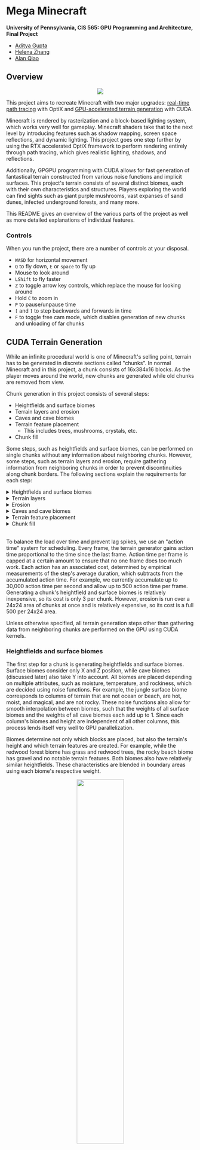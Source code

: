 # Mega Minecraft

**University of Pennsylvania, CIS 565: GPU Programming and Architecture, Final Project**

- [Aditya Gupta](https://adityag1.com/)
- [Helena Zhang](https://TODO.com/)
- [Alan Qiao](https://github.com/alan-qiao)

## Overview

<p align="center">
	<img src="screenshots/12-3-2023/010.png" />
</p>

This project aims to recreate Minecraft with two major upgrades: <ins>real-time path tracing</ins> with OptiX and <ins>GPU-accelerated terrain generation</ins> with CUDA.

Minecraft is rendered by rasterization and a block-based lighting system, which works very well for gameplay. Minecraft shaders take that to the next level by introducing features such as shadow mapping, screen space reflections, and dynamic lighting. This project goes one step further by using the RTX accelerated OptiX framework to perform rendering entirely through path tracing, which gives realistic lighting, shadows, and reflections.

Additionally, GPGPU programming with CUDA allows for fast generation of fantastical terrain constructed from various noise functions and implicit surfaces. This project's terrain consists of several distinct biomes, each with their own characteristics and structures. Players exploring the world can find sights such as giant purple mushrooms, vast expanses of sand dunes, infected underground forests, and many more.

This README gives an overview of the various parts of the project as well as more detailed explanations of individual features.

### Controls

When you run the project, there are a number of controls at your disposal.

- `WASD` for horizontal movement
- `Q` to fly down, `E` or `space` to fly up
- Mouse to look around
- `LShift` to fly faster
- `Z` to toggle arrow key controls, which replace the mouse for looking around
- Hold `C` to zoom in
- `P` to pause/unpause time
- `[` and `]` to step backwards and forwards in time
- `F` to toggle free cam mode, which disables generation of new chunks and unloading of far chunks

## CUDA Terrain Generation

While an infinite procedural world is one of Minecraft's selling point, terrain has to be generated in discrete sections called "chunks". In normal Minecraft and in this project, a chunk consists of 16x384x16 blocks. As the player moves around the world, new chunks are generated while old chunks are removed from view.

Chunk generation in this project consists of several steps:

- Heightfields and surface biomes
- Terrain layers and erosion
- Caves and cave biomes
- Terrain feature placement
  - This includes trees, mushrooms, crystals, etc.
- Chunk fill

Some steps, such as heightfields and surface biomes, can be performed on single chunks without any information about neighboring chunks. However, some steps, such as terrain layers and erosion, require gathering information from neighboring chunks in order to prevent discontinuities along chunk borders. The following sections explain the requirements for each step:

<details>
<summary>Heightfields and surface biomes</summary>
<img src="screenshots/readme/chunk_gen/single_chunk.png" width="20%" />
<br>
<em>Generating heightfields and surface biomes considers only a single 16x16 chunk (blue).</em>
<br>&nbsp;
</details>

<details>
<summary>Terrain layers</summary>
<img src="screenshots/readme/chunk_gen/single_chunk_1_block_border.png" width="20%" />
<br>
<em>Generating terrain layers requires gathering some padding data (orange) from surrounding chunks to calculate the slope of this chunk's heightfield (blue).</em>
<br>&nbsp;
</details>

<details>
<summary>Erosion</summary>
<img src="screenshots/readme/chunk_gen/erosion.png" width="20%" />
<br>
<em>Erosion considers a 12x12 zone of chunks (green) with 6 chunks of padding on each side (purple).</em>
<br>&nbsp;
</details>

<details>
<summary>Caves and cave biomes</summary>
<img src="screenshots/readme/chunk_gen/single_chunk.png" width="20%" />
<br>
<em>Like for heightfields and surface biomes, generating caves and cave biomes considers only a single chunk (blue).</em>
<br>&nbsp;
</details>

<details>
<summary>Terrain feature placement</summary>
<img src="screenshots/readme/chunk_gen/features.png" width="20%" />
<br>
<em>For generating terrain features, each chunk considers itself (green) and all chunks up to 3 chunks away (purple).</em>
<br>&nbsp;
</details>

<details>
<summary>Chunk fill</summary>
<img src="screenshots/readme/chunk_gen/single_chunk.png" width="20%" />
<br>
<em>Once all data has been gathered, this step fills an entire chunk (blue) with one kernel call.</em>
</details>
<br>

To balance the load over time and prevent lag spikes, we use an "action time" system for scheduling. Every frame, the terrain generator gains action time proportional to the time since the last frame. Action time per frame is capped at a certain amount to ensure that no one frame does too much work. Each action has an associated cost, determined by empirical measurements of the step's average duration, which subtracts from the accumulated action time. For example, we currently accumulate up to 30,000 action time per second and allow up to 500 action time per frame. Generating a chunk's heightfield and surface biomes is relatively inexpensive, so its cost is only 3 per chunk. However, erosion is run over a 24x24 area of chunks at once and is relatively expensive, so its cost is a full 500 per 24x24 area.

Unless otherwise specified, all terrain generation steps other than gathering data from neighboring chunks are performed on the GPU using CUDA kernels.

### Heightfields and surface biomes

The first step for a chunk is generating heightfields and surface biomes. Surface biomes consider only X and Z position, while cave biomes (discussed later) also take Y into account. All biomes are placed depending on multiple attributes, such as moisture, temperature, and rockiness, which are decided using noise functions. For example, the jungle surface biome corresponds to columns of terrain that are not ocean or beach, are hot, moist, and magical, and are not rocky. These noise functions also allow for smooth interpolation between biomes, such that the weights of all surface biomes and the weights of all cave biomes each add up to 1. Since each column's biomes and height are independent of all other columns, this process lends itself very well to GPU parallelization.

Biomes determine not only which blocks are placed, but also the terrain's height and which terrain features are created. For example, while the redwood forest biome has grass and redwood trees, the rocky beach biome has gravel and no notable terrain features. Both biomes also have relatively similar heightfields. These characteristics are blended in boundary areas using each biome's respective weight.

<p align="center">
  <img src="screenshots/readme/biome_blend.png" width="50%" />
  <br>
  <em>As the two biomes blend, their blocks also mix.</em>
</p>

The height and biome weights of each column are stored for later use.

### Terrain layers and erosion

After heights and surface biomes are decided, the next step is to generate terrain layers and perform an erosion simulation. Our technique is based on [Procedural Generation of Volumetric Data for Terrain](https://www.diva-portal.org/smash/get/diva2:1355216/FULLTEXT01.pdf) (Machado 2019). First, layers of various materials (stone, dirt, sand, etc.) are generated using fBm noise functions. Each layer has parameters for base height and variation, and different biomes can also assign more or less weight to different layers. Layer heights are also smoothly interpolated between surface biomes based on the biomes' weights.

<p align="center">
  <img src="screenshots/readme/layers.png" width="30%" />
  <br>
  <em>A section of 9x9 chunks showing various layers.</em>
</p>

The top layers are "loose" and consist of materials like dirt, sand, and gravel. Loose layers' heights are determined in part by the terrain's slope, which requires gathering the 8 surrounding chunks of each chunk in order to determine the slope of the chunk's edges. Once all layers are placed, erosion proceeds starting from the lowest loose layer and going up to the highest. Rather than a traditional erosion simulation, which moves material from a column to its surrounding columns, we use Machado's proposed "slope method", which removes material from a column if it has too high of a difference in layer heights from its surrounding columns.

<p align="center">
  <img src="screenshots/readme/slope_method.png" width="40%" />
  <br>
  <em>Illustration from the paper of the slope method, where</em> α <em>is the maximum angle between neighboring layers (defined per material).</em>
</p>

The process is repeated until the terrain no longer changes. However, since erosion of a specified area relies on surrounding terrain data as well, performing this process on a chunk-by-chunk basis would lead to discontinuities. For that reason, we gather an entire 12x12 "zone" of chunks, as well as a further 6 chunks of padding on each side, before performing erosion on the entire 24x24 chunk area. Afterwards, we keep the eroded data for the center zone while discarding that of the padding chunks.

Erosion leads to more natural looking terrain, especially in steep areas. For example, in the jungle biome, erosion exposes subterranean stone in hilly areas while mostly ignoring relatively flat areas.

<p align="center">
  <img src="screenshots/readme/jungle_erosion.png" width="50%" />
  <br>
  <em>Notice how the relatively flat left side is mostly grassy while the steeper right side has much more exposed stone.</em>
</p>

### Caves and cave biomes

Once terrain erosion has completed, caves are carved out of the terrain. The main caves are heavily inspired by a Minecraft mod called [Worley's Caves](https://www.curseforge.com/minecraft/mc-mods/worleys-caves). True to their name, these caves use a modified version of Worley noise to generate infinite branching tunnels and large open areas. Most of the caves are hidden fully underground, but ravines located throughout the terrain provide access to the subterranean world.

<p align="center">
  <img src="screenshots/readme/ravine.png" width="50%" />
  <br>
  <em>A relatively small opening...</em>
</p>
<p align="center">
  <img src="screenshots/readme/ravine_cave.png" width="50%" />
  <br>
  <em>...can lead to a huge cave!</em>
</p>

The cave generation kernel first determines whether each block is in a cave, then it flattens that information into "cave layers". A cave layer describes a contiguous vertical section of air in a single terrain column. Each layer has a start and and an end, as well as a start cave biome and an end cave biome. Cave biomes are determined in a similar fashion to surface biomes, except some cave biome attributes also take Y position into account. Each cave layer's biome is chosen at random, with each biome's weight serving as its chance of being chosen.

Flattening the 3D information into layers allows for easily querying the start, end, height, and biomes of any layer, which is essential for placing cave features (described in the next section).

<p align="center">
  <img src="screenshots/readme/cave_side_view.png" width="50%" />
  <br>
  <em>Side view of some caves.</em>
</p>

### Terrain feature placement

At this point, the surface height, each cave layer's start and end height, and all biomes have been decided. The next step is to place terrain features, which is done on the CPU due to the inability to predetermine how many features a chunk will contain. 

Each feature type has its own uniform grid with varying cell size and cell padding. For example, large purple mushrooms have a cell size of 10 and a padding of 2, meaning that each mushroom is placed at a random point in the center 6x6 area of a 10x10 grid cell. Each cell also has a certain chance of actually containing the feature, which helps give a more random appearance to the placements. For large purple mushrooms, the chance is 50%.

<p align="center">
  <img src="screenshots/readme/feature_placement.png" width="25%" />
  <br>
  <em>Continuing the purple mushrooms example, each grid cell (outlined by black borders) represents 10x10 blocks. Gray areas are padding and purple dots are feature placements.</em>
</p>

Feature generators also contain lists of acceptable top layers so that, for example, trees are not placed on stone. For purple mushrooms, the only acceptable top layer is dirt at a thickness of at least 0.3. Even though the final top block in the biome is mycelium, the actual terrain layer is dirt and the mycelium is placed in the postprocessing step, meaning mushrooms will end up being placed on mycelium.

Each biome has its own set of feature generators. To place surface features, for each column of terrain, we first pick a random surface biome at random based on that column's biome weights. Then, for each of that biome's feature generators, we check whether any of them would generate a feature at exactly the current column's position, and if so, we place the feature on the current column with the chance set by the feature generation. Cave features are placed in a similar manner, except some of them generate from the ceiling as well. Cave feature generation uses the randomly predetermined cave biome of each cave layer instead of calculating a new random cave biome.

Since features can cross chunk boundaries, the last step is to gather the features of this chunk and surrounding chunks into one list to send to the final chunk fill kernel. Currently, the radius is set to 3 chunks, so features should be no more than 48 blocks wide.

### Chunk fill

The only thing left now is to actually fill the chunk's blocks. This step takes in various inputs:

- Heightfield
- Biome weights
- Terrain layers
- Cave layers
- Feature placements

If a position is below its column's height, it is filled in with a block depending its corresponding terrain layer. If the block is in a cave layer, it will instead be filled with air. After the layers are filled out, some biomes also apply special post-processing functions. For example, the frozen wasteland biome turns water into ice while the mesa biome places layers of colorful terracotta. As with all other biome-related processes, these too are interpolated across biome boundaries using biome weights.

After the base terrain has been constructed, terrain features are filled in. Each thread loops over all gathered features and places the first one found at the current position. Feature placement generally consists of constructing implicit surfaces (e.g. signed distance functions) and checking whether the current position lies inside any of them. These surfaces range from spheres to hexagonal prisms to splines, and many are distorted by noise and randomness to give a more natural feel. For example, each purple mushroom consists of a spline for its stem and a cylinder for its cap. Additionally, the spline is actually made up of multiple cylinders at a high enough resolution to give a smooth appearance. Much of this logic was inspired by the approach of the Minecraft mod [BetterEnd](https://www.curseforge.com/minecraft/mc-mods/betterend), which uses signed distance functions for its terrain features.

Feature placement also makes use of many early exit conditions to ensure that a thread does not perform intensive calculations for features which are nowhere near its position. Each feature type also comes with height bounds, which specify the upper and lower bounds of the feature type when compared to its placement point. This allows for determining the minimum and maximum height of all gathered features in a chunk, which in turn lets many threads safely exit without considering any feature placements.

<p align="center">
  <img src="screenshots/readme/various_features.png" width="50%" />
  <br>
  <em>Various features placed across multiple different biomes.</em>
</p>

Once all features are placed, the blocks are copied from the GPU to the CPU. Then, the last step is placing "decorators", which are blocks like flowers and small mushrooms. This is done on the CPU due to the potentially different number of positions to check for decorator placement in each column. Each biome has a set of decorator generators, each containing a chance per block, allowed bottom blocks (e.g. grass for flowers), allowed blocks to replace (usually air but can be water for ocean decorators), and optionally a second block for decorators that are two blocks tall. Some decorators, like crystals in the crystal caves, can even generate hanging from the ceiling.

<p align="center">
  <img src="screenshots/readme/birch_forest_decorators.png" width="50%" />
  <br>
  <em>Decorators in the lush birch forest biome, including grass, dandelions, peonies, and lilacs.</em>
</p>

Once decorators are placed, the chunk's block data is fully complete. All that remains is creating vertices from the blocks and sending those to the GPU to construct acceleration structures.

## OptiX Path Tracing

TODO: Alan and Helena

To efficiently render the terrain in a reaslistic fashion, this project uses a hardware-accelerated Path Tracing that supports \[list features here\]. For better performance optimization across different compatible compute devices, the path tracer is built using Nvidia OptiX 8.0 is for maximal usage of Ray Tracing Cores. The final pixel image is then rasterized through DirectX 11 that selects on start the latest supported version of DirectX 11 implementation to maximize rasterization performance. The application window and controls are implemented using the Windows API for maximal compatibility with the DirectX 11 renderer.

<p align="center">
  <img src="screenshots/readme/app_pipeline.png" width="30%" />
  <br>
  <em>Flowchart outlining application process and API segmentation.</em>
</p>

As shown in the flowchart above, a typical cycle or frame of this application starts from processing any application messages. If an application message is received, it will trigger a corresponding scene state update, which may be a player movement, window resize, zoom adjustment, or camera rotation. All of these events may result in an update in the visible region, in which case the terrain generation process for the newly visible chunks are dispatched. Once chunk generation is complete, it would then trigger an update to the acceleration structures that the OptiX Ray Tracer checks for objects to trace. Regardless of whether new chunks are generated, the Path Tracing procedure would then be launched to determine what is currently visible to the camera, and send the accumulated noisy image to the denoiser with other guiding information. The final denoised output is then transferred to DirectX 11 for access through a fullscreen texture, which is then render as a textured rectangle that covers the entire application screen.

### Base path tracer

The path tracing functionalities are implemented on various OptiX Programs. These programs, similar to shaders, are located on the GPU and represent different shading operations. The shading programs are organized into different program groups that represent their functionality. The main program group that serves as the entry point to the device side code and defines the ray tracing behavior from the camera is the raygen program group, the shading that results from rays hitting the surface is defined in the hit program group, and the miss program group adds shading for rays that never hit geometry in the scene. 

TODO: SBT
- mapping for where are the shader programs and what parameters does each take and where are they

As the user navigates through the terrain, old chunks are no longer rendered and new chunks are generated. To offload old chunks and render new chunks, the programs receive the TraversableHandle of the Instance Accelerated Structure, in which stores the Geometry Accelerated Structures of individual chunks. This way, the chunks to render can be updated dynamically by adding and removing GAS from the IAS, and the IAS Traversable Handle will remain the input to the geometry that gets passed to the programs. 

The OptiX dispatch to render will call the raygen program first. As mentioned above, this program is responsible for the ray generation to shade every pixel shown to the screen. This function acts similarly to other device functions: it gets the launch index of the thread and each thread is solely responsible for the shading of one pixel. Then, this program will launch rays and the behavior of the rays are defined in the hit and miss programs. 

TODO: hit program

TODO: miss program

TODO: path tracing iteration overview

### Path tracer features

TODO: Multiple importance sampling 

TODO: Global Illum.

TODO: Material Properties

TODO: Volumetric Scattering

### Optimizations

 - compile flags that turns on additional buffers and compiles code to a less optimized level for debug tracing
 - release code removed most error checks and packs OptiX code more compactly for faster execution with less instructions
 - since number of chunks to render fixed, pushes memory allocation as much as possible to initialization (i.e. leaving enough space for building acceleration structures of all chunks to trace) to avoid slow down from device syncing for memory modification
 - Uses a single level hierarchical acceleration structure where root AS points to list of chunks, which are each an instance AS that specifies a transformation for the chunk to its world space position and a geometry AS containing actual geometry of chunk to render
 - This ways allows quick iteration through list to find closest chunk before searching for specific intersections
 - chunks are built slightly prebuilt beyond visual zone and destroyed after certain distance for smoother loading
 - denoised pixel data buffer is directly copied to D3D11 texture in device using CUDA-D3D11 Interop for fast memory transfer
 - D3D11 renderer using oversized fullscreen triangle to minimize rasterization overhead
 - vertex shader generates vertex positions directly to minimize memory footprint
 - texture mapping uses linear interpolation for fastest output, may be useful to switch to anisotropic for better results with 2x upscaling.

### Sky

The sky includes a full day and night cycle, complete with a sun, moon, clouds, and stars. During sunrise and sunset, the sky becomes a bright orange near the sun. Additionally, since they are the main sources of light on the surface, the sun and moon are also sampled for direct lighting to reduce noise.

<p align="center">
  <img src="screenshots/12-3-2023/002.png" width="50%" />
  <br>
  <em>The sun sets over an oasis.</em>
</p>

<p align="center">
  <img src="screenshots/12-3-2023/006.png" width="50%" />
  <br>
  <em>Shadowy fungi against a starry night sky.</em>
</p>

### Denoising
The denoiser implemented in this program is the AOV denoiser packaged with NVIDIA OptiX 8. The denoiser can optionally be set to 2X Upscaling mode, which renders at half the preset render resolution and uses the denoiser to upscale back to the original size, reducing the raytracing workload. At the same render resolution, upscaling results in blurrier output for non-solid blocks such as leaves, but otherwise approximately doubles the frame rate. This section will provide a brief overview of how each denoiser works and the render outcomes. For more details on the denoisers, please refer to the official API documentations, linked below in the reference section.
<p align="center">
    <img src="screenshots/readme/pseudo2k_overworld.png" width="50%" /><img src="screenshots/readme/pseudo2k_cave.png" width="50%" />
  <br>
  <em>Raytraced at 1080p and upscaled during denoising to 2k resolution, then rendered at 1080p using linear interpolation.</em>
</p>

<p align="center">
  <img src="screenshots/readme/2k_overworld.png" width="50%" /><img src="screenshots/readme/2k_cave.png" width="50%" />
  <br>
  <em>Raytraced and denoised at 2k resolution, rendered at 1080p using linear interpolation.</em>
</p>
#### OptiX AOV
 - pre-trained deep learning general denoiser that denoises a beauty image by interpolating which pixels should have what color based on the surrounding content
 - multi-pass denoiser that takes arbitrary output values (AOV) as additional inputs for better outcome
 - takes RGB, albedo, normal images as guides
 - also take AOVs such as HDR images of diffuse, emission, glossy, specular or other types of data
 - our implementation uses normal and albedo, helps with clearer seperation between blocks and better quality in low light and translucent situations
 - adds noticeable computational intensity, but leads to much faster convergence, taking less than a second for improvements to be indistriguishable in open terrain, and closer to 5 seconds in low light caves, as emissive surfaces currently are not treated as direct lights
 - does not work as well in motion due to randomness from indirect lighting and lack of frames to accumulate during motion

#### OptiX 2X Upscaling AOV
 - improves quality of render for lower budget resolution by doing additional 2x2 upscaling pass of input image
 - model tries to interpolate more details but suffers some blurriness compared to a image rendered directly at the output resolution
 - useful for saving computational resources (i.e. rendering at lower resolution than screen and using scaling to reach screen resolution)
 - useful for budget "supersampling" by rendering to larger texture than window size, and then mixed down for display using bilinear interpolation
 - upscaling cost scales non-linearly with input image size, so performance improvement may not always reach 2x
 - also does not work well with motion, no temporal motion vectors considered

## Gallery

Sections are organized in chronological order.

<details>
<summary>Terrain rendered with OpenGL</summary>
<br>
<img src="screenshots/11-13-2023/minecraft_01.png" />
<img src="screenshots/11-13-2023/minecraft_04.png" />
<img src="screenshots/11-13-2023/minecraft_03.png" />
<img src="screenshots/11-13-2023/minecraft_02.png" />
</details>

<details>
<summary>First path traced results</summary>
<br>
<img src="screenshots/11-23-2023/terrain.png" />
<img src="screenshots/11-23-2023/freecam.png" />
</details>

<details>
<summary>Caves</summary>
<br>
<img src="screenshots/11-26-2023/cave_1.png" />
<img src="screenshots/11-26-2023/cave_3.png" />
<img src="screenshots/11-26-2023/cave_2.png" />
</details>

<details>
<summary>Reflections and sky</summary>
<br>
<img src="screenshots/12-3-2023/003.png" />
<img src="screenshots/12-3-2023/005.png" />
<img src="screenshots/12-3-2023/001.png" />
</details>

<details>
<summary>Cool terrain areas</summary>
<br>
<img src="screenshots/12-6-2023/001.png" />
<img src="screenshots/12-6-2023/003.png" />
<img src="screenshots/12-6-2023/006.png" />
<img src="screenshots/12-6-2023/009.png" />
</details>

## References

- [Procedural Generation of Volumetric Data for Terrain](https://www.diva-portal.org/smash/get/diva2:1355216/FULLTEXT01.pdf) (Machado 2019)
- [<em>Physically Based Rendering: From Theory to Implementation</em>](https://pbrt.org/)
- [Ingo Wald's OptiX 7 course](https://github.com/ingowald/optix7course)
- [Worley's Caves](https://www.curseforge.com/minecraft/mc-mods/worleys-caves)
- [BetterEnd](https://www.curseforge.com/minecraft/mc-mods/betterend)

## Special Thanks

- [Detlef Roettger](https://forums.developer.nvidia.com/u/droettger/) for giving us invaluable OptiX advice and looking through our codebase
- [Eric Haines](https://erich.realtimerendering.com/) for putting us in contact with Detlef
- [Henrique Furtado Machado](https://www.linkedin.com/in/henriquefur/) for discussing the details of his paper with us
- [Wayne Wu](https://www.wuwayne.com/), [Shehzan Mohammed](https://www.linkedin.com/in/shehzan-mohammed/), and the TAs for teaching CIS 5650
- [Adam Mally](https://www.linkedin.com/in/adam-mally-888b912b/) for assigning the original Mini Minecraft project
